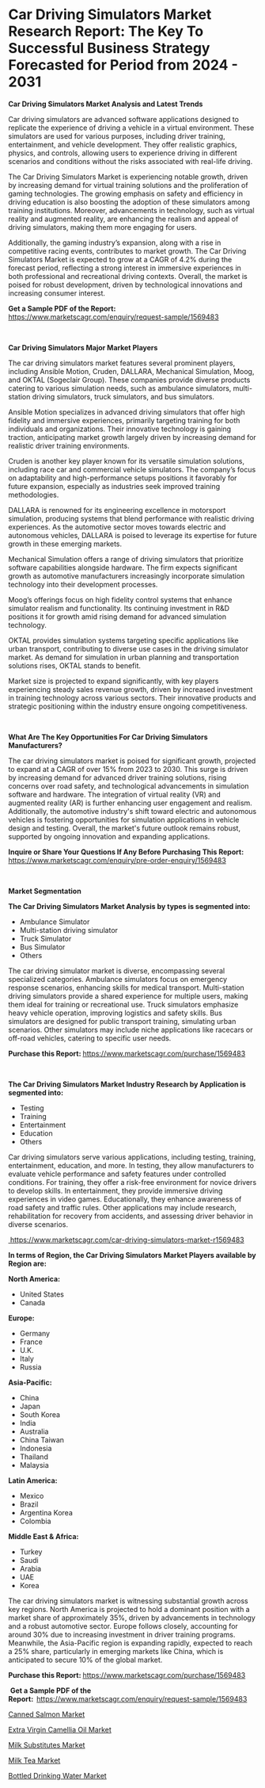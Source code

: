 <p><h1>Car Driving Simulators Market Research Report: The Key To Successful Business Strategy Forecasted for Period from 2024 - 2031</h1></p><p><strong>Car Driving Simulators Market Analysis and Latest Trends</strong></p>
<p><p>Car driving simulators are advanced software applications designed to replicate the experience of driving a vehicle in a virtual environment. These simulators are used for various purposes, including driver training, entertainment, and vehicle development. They offer realistic graphics, physics, and controls, allowing users to experience driving in different scenarios and conditions without the risks associated with real-life driving.</p><p>The Car Driving Simulators Market is experiencing notable growth, driven by increasing demand for virtual training solutions and the proliferation of gaming technologies. The growing emphasis on safety and efficiency in driving education is also boosting the adoption of these simulators among training institutions. Moreover, advancements in technology, such as virtual reality and augmented reality, are enhancing the realism and appeal of driving simulators, making them more engaging for users. </p><p>Additionally, the gaming industry’s expansion, along with a rise in competitive racing events, contributes to market growth. The Car Driving Simulators Market is expected to grow at a CAGR of 4.2% during the forecast period, reflecting a strong interest in immersive experiences in both professional and recreational driving contexts. Overall, the market is poised for robust development, driven by technological innovations and increasing consumer interest.</p></p>
<p><strong>Get a Sample PDF of the Report:&nbsp;</strong> <a href="https://www.marketscagr.com/enquiry/request-sample/1569483?utm_campaign=1126&utm_medium=2&utm_source=Github&utm_content=ia&utm_term=19102024&utm_id=car-driving-simulators">https://www.marketscagr.com/enquiry/request-sample/1569483</a></p>
<p>&nbsp;</p>
<p><strong>Car Driving Simulators Major Market Players</strong></p>
<p><p>The car driving simulators market features several prominent players, including Ansible Motion, Cruden, DALLARA, Mechanical Simulation, Moog, and OKTAL (Sogeclair Group). These companies provide diverse products catering to various simulation needs, such as ambulance simulators, multi-station driving simulators, truck simulators, and bus simulators. </p><p>Ansible Motion specializes in advanced driving simulators that offer high fidelity and immersive experiences, primarily targeting training for both individuals and organizations. Their innovative technology is gaining traction, anticipating market growth largely driven by increasing demand for realistic driver training environments.</p><p>Cruden is another key player known for its versatile simulation solutions, including race car and commercial vehicle simulators. The company’s focus on adaptability and high-performance setups positions it favorably for future expansion, especially as industries seek improved training methodologies.</p><p>DALLARA is renowned for its engineering excellence in motorsport simulation, producing systems that blend performance with realistic driving experiences. As the automotive sector moves towards electric and autonomous vehicles, DALLARA is poised to leverage its expertise for future growth in these emerging markets.</p><p>Mechanical Simulation offers a range of driving simulators that prioritize software capabilities alongside hardware. The firm expects significant growth as automotive manufacturers increasingly incorporate simulation technology into their development processes.</p><p>Moog’s offerings focus on high fidelity control systems that enhance simulator realism and functionality. Its continuing investment in R&D positions it for growth amid rising demand for advanced simulation technology.</p><p>OKTAL provides simulation systems targeting specific applications like urban transport, contributing to diverse use cases in the driving simulator market. As demand for simulation in urban planning and transportation solutions rises, OKTAL stands to benefit.</p><p>Market size is projected to expand significantly, with key players experiencing steady sales revenue growth, driven by increased investment in training technology across various sectors. Their innovative products and strategic positioning within the industry ensure ongoing competitiveness.</p></p>
<p>&nbsp;</p>
<p><strong>What Are The Key Opportunities For Car Driving Simulators Manufacturers?</strong></p>
<p><p>The car driving simulators market is poised for significant growth, projected to expand at a CAGR of over 15% from 2023 to 2030. This surge is driven by increasing demand for advanced driver training solutions, rising concerns over road safety, and technological advancements in simulation software and hardware. The integration of virtual reality (VR) and augmented reality (AR) is further enhancing user engagement and realism. Additionally, the automotive industry's shift toward electric and autonomous vehicles is fostering opportunities for simulation applications in vehicle design and testing. Overall, the market's future outlook remains robust, supported by ongoing innovation and expanding applications.</p></p>
<p><strong>Inquire or Share Your Questions If Any Before Purchasing This Report:</strong> <a href="https://www.marketscagr.com/enquiry/pre-order-enquiry/1569483?utm_campaign=1126&utm_medium=2&utm_source=Github&utm_content=ia&utm_term=19102024&utm_id=car-driving-simulators">https://www.marketscagr.com/enquiry/pre-order-enquiry/1569483</a></p>
<p>&nbsp;</p>
<p><strong>Market Segmentation</strong></p>
<p><strong>The Car Driving Simulators Market Analysis by types is segmented into:</strong></p>
<p><ul><li>Ambulance Simulator</li><li>Multi-station driving simulator</li><li>Truck Simulator</li><li>Bus Simulator</li><li>Others</li></ul></p>
<p><p>The car driving simulator market is diverse, encompassing several specialized categories. Ambulance simulators focus on emergency response scenarios, enhancing skills for medical transport. Multi-station driving simulators provide a shared experience for multiple users, making them ideal for training or recreational use. Truck simulators emphasize heavy vehicle operation, improving logistics and safety skills. Bus simulators are designed for public transport training, simulating urban scenarios. Other simulators may include niche applications like racecars or off-road vehicles, catering to specific user needs.</p></p>
<p><strong>Purchase this Report:&nbsp;</strong><a href="https://www.marketscagr.com/purchase/1569483?utm_campaign=1126&utm_medium=2&utm_source=Github&utm_content=ia&utm_term=19102024&utm_id=car-driving-simulators">https://www.marketscagr.com/purchase/1569483</a></p>
<p>&nbsp;</p>
<p><strong>The Car Driving Simulators Market Industry Research by Application is segmented into:</strong></p>
<p><ul><li>Testing</li><li>Training</li><li>Entertainment</li><li>Education</li><li>Others</li></ul></p>
<p><p>Car driving simulators serve various applications, including testing, training, entertainment, education, and more. In testing, they allow manufacturers to evaluate vehicle performance and safety features under controlled conditions. For training, they offer a risk-free environment for novice drivers to develop skills. In entertainment, they provide immersive driving experiences in video games. Educationally, they enhance awareness of road safety and traffic rules. Other applications may include research, rehabilitation for recovery from accidents, and assessing driver behavior in diverse scenarios.</p></p>
<p><a href="https://www.marketscagr.com/car-driving-simulators-market-r1569483?utm_campaign=1126&utm_medium=2&utm_source=Github&utm_content=ia&utm_term=19102024&utm_id=car-driving-simulators">&nbsp;https://www.marketscagr.com/car-driving-simulators-market-r1569483</a></p>
<p><strong>In terms of Region, the Car Driving Simulators Market Players available by Region are:</strong></p>
<p>
    <p> <strong> North America: </strong>
        <ul>
            <li>United States</li>
            <li>Canada</li>
        </ul>
        </p> 
    <p> <strong> Europe: </strong>
        <ul>
            <li>Germany</li>
            <li>France</li>
            <li>U.K.</li>
            <li>Italy</li>
            <li>Russia</li>
        </ul>
        </p> 
    <p> <strong> Asia-Pacific: </strong>
        <ul>
            <li>China</li>
            <li>Japan</li>
            <li>South Korea</li>
            <li>India</li>
            <li>Australia</li>
            <li>China Taiwan</li>
            <li>Indonesia</li>
            <li>Thailand</li>
            <li>Malaysia</li>
        </ul>
        </p> 
    <p> <strong> Latin America: </strong>
        <ul>
            <li>Mexico</li>
            <li>Brazil</li>
            <li>Argentina Korea</li>
            <li>Colombia</li>
        </ul>
        </p> 
    <p> <strong> Middle East & Africa: </strong>
        <ul>
            <li>Turkey</li>
            <li>Saudi</li>
            <li>Arabia</li>
            <li>UAE</li>
            <li>Korea</li>
        </ul>
    </p>
    </p>
<p><p>The car driving simulators market is witnessing substantial growth across key regions. North America is projected to hold a dominant position with a market share of approximately 35%, driven by advancements in technology and a robust automotive sector. Europe follows closely, accounting for around 30% due to increasing investment in driver training programs. Meanwhile, the Asia-Pacific region is expanding rapidly, expected to reach a 25% share, particularly in emerging markets like China, which is anticipated to secure 10% of the global market.</p></p>
<p><strong>Purchase this Report: </strong><a href="https://www.marketscagr.com/purchase/1569483?utm_campaign=1126&utm_medium=2&utm_source=Github&utm_content=ia&utm_term=19102024&utm_id=car-driving-simulators">https://www.marketscagr.com/purchase/1569483</a></p>
<p>&nbsp;<strong>Get a Sample PDF of the Report:&nbsp;&nbsp;</strong><a href="https://www.marketscagr.com/enquiry/request-sample/1569483?utm_campaign=1126&utm_medium=2&utm_source=Github&utm_content=ia&utm_term=19102024&utm_id=car-driving-simulators">https://www.marketscagr.com/enquiry/request-sample/1569483</a></p>
<p><strong></strong></p>
<p><p><a href="https://www.linkedin.com/pulse/pulse-canned-salmon-rhythms-change-market-resonance-2024-2031-2nlve?utm_campaign=1126&utm_medium=2&utm_source=Github&utm_content=ia&utm_term=19102024&utm_id=car-driving-simulators">Canned Salmon Market</a></p><p><a href="https://www.linkedin.com/pulse/exploring-extra-virgin-camellia-oil-market-strategic-insights-rne3e?utm_campaign=1126&utm_medium=2&utm_source=Github&utm_content=ia&utm_term=19102024&utm_id=car-driving-simulators">Extra Virgin Camellia Oil Market</a></p><p><a href="https://www.linkedin.com/pulse/milk-substitutes-market-innovations-trends-comprehensive-study-lktye?utm_campaign=1126&utm_medium=2&utm_source=Github&utm_content=ia&utm_term=19102024&utm_id=car-driving-simulators">Milk Substitutes Market</a></p><p><a href="https://www.linkedin.com/pulse/global-milk-tea-market-size-trends-analysis-regional-outlook-ljnee?utm_campaign=1126&utm_medium=2&utm_source=Github&utm_content=ia&utm_term=19102024&utm_id=car-driving-simulators">Milk Tea Market</a></p><p><a href="https://www.linkedin.com/pulse/bottled-drinking-water-value-chain-analysis-from-raw-materials-y0jde?utm_campaign=1126&utm_medium=2&utm_source=Github&utm_content=ia&utm_term=19102024&utm_id=car-driving-simulators">Bottled Drinking Water Market</a></p></p>